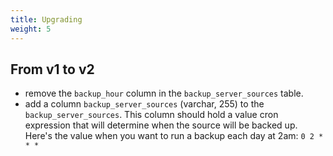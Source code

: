 ```yaml
---
title: Upgrading
weight: 5
---
```


## From v1 to v2

- remove the `backup_hour` column in the `backup_server_sources` table.
- add a column `backup_server_sources` (varchar, 255) to the `backup_server_sources`. This column should hold a value cron expression that will determine when the source will be backed up. Here's the value when you want to run a backup each day at 2am:  `0 2 * * *`
